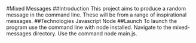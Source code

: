 #Mixed Messages
##Introduction
This project aims to produce a random message in the command line. These will be from a range of inspirational messages.
##Technologies
Javascript
Node
##Launch
To launch the program use the command line with node installed.
Navigate to the mixed-messages directory.
Use the command node main.js.